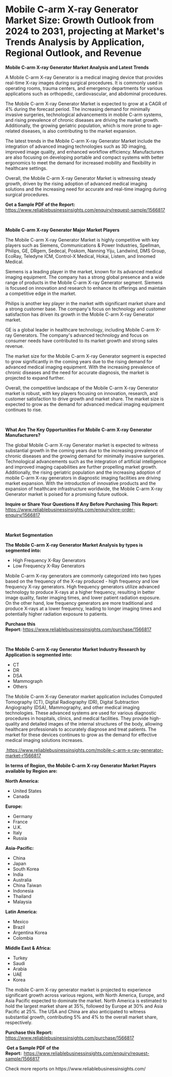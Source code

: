 <p><h1>Mobile C-arm X-ray Generator Market Size: Growth Outlook from 2024 to 2031, projecting at Market's Trends Analysis by Application, Regional Outlook, and Revenue</h1></p><p><strong>Mobile C-arm X-ray Generator Market Analysis and Latest Trends</strong></p>
<p><p>A Mobile C-arm X-ray Generator is a medical imaging device that provides real-time X-ray images during surgical procedures. It is commonly used in operating rooms, trauma centers, and emergency departments for various applications such as orthopedic, cardiovascular, and abdominal procedures.</p><p>The Mobile C-arm X-ray Generator Market is expected to grow at a CAGR of 4% during the forecast period. The increasing demand for minimally invasive surgeries, technological advancements in mobile C-arm systems, and rising prevalence of chronic diseases are driving the market growth. Additionally, the growing geriatric population, which is more prone to age-related diseases, is also contributing to the market expansion.</p><p>The latest trends in the Mobile C-arm X-ray Generator Market include the integration of advanced imaging technologies such as 3D imaging, improved image quality, and enhanced workflow efficiency. Manufacturers are also focusing on developing portable and compact systems with better ergonomics to meet the demand for increased mobility and flexibility in healthcare settings.</p><p>Overall, the Mobile C-arm X-ray Generator Market is witnessing steady growth, driven by the rising adoption of advanced medical imaging solutions and the increasing need for accurate and real-time imaging during surgical procedures.</p></p>
<p><strong>Get a Sample PDF of the Report:&nbsp;</strong> <a href="https://www.reliablebusinessinsights.com/enquiry/request-sample/1566817">https://www.reliablebusinessinsights.com/enquiry/request-sample/1566817</a></p>
<p>&nbsp;</p>
<p><strong>Mobile C-arm X-ray Generator Major Market Players</strong></p>
<p><p>The Mobile C-arm X-ray Generator Market is highly competitive with key players such as Siemens, Communications & Power Industries, Spellman, Philips, GE, DRgem, Sedecal, Poskom, Nanning Yiju, Landwind, DMS Group, EcoRay, Teledyne ICM, Control-X Medical, Hokai, Listem, and Innomed Medical.</p><p>Siemens is a leading player in the market, known for its advanced medical imaging equipment. The company has a strong global presence and a wide range of products in the Mobile C-arm X-ray Generator segment. Siemens is focused on innovation and research to enhance its offerings and maintain a competitive edge in the market.</p><p>Philips is another key player in the market with significant market share and a strong customer base. The company's focus on technology and customer satisfaction has driven its growth in the Mobile C-arm X-ray Generator market.</p><p>GE is a global leader in healthcare technology, including Mobile C-arm X-ray Generators. The company's advanced technology and focus on consumer needs have contributed to its market growth and strong sales revenue.</p><p>The market size for the Mobile C-arm X-ray Generator segment is expected to grow significantly in the coming years due to the rising demand for advanced medical imaging equipment. With the increasing prevalence of chronic diseases and the need for accurate diagnosis, the market is projected to expand further.</p><p>Overall, the competitive landscape of the Mobile C-arm X-ray Generator market is robust, with key players focusing on innovation, research, and customer satisfaction to drive growth and market share. The market size is expected to grow as the demand for advanced medical imaging equipment continues to rise.</p></p>
<p>&nbsp;</p>
<p><strong>What Are The Key Opportunities For Mobile C-arm X-ray Generator Manufacturers?</strong></p>
<p><p>The global Mobile C-arm X-ray Generator market is expected to witness substantial growth in the coming years due to the increasing prevalence of chronic diseases and the growing demand for minimally invasive surgeries. Technological advancements such as the integration of artificial intelligence and improved imaging capabilities are further propelling market growth. Additionally, the rising geriatric population and the increasing adoption of mobile C-arm X-ray generators in diagnostic imaging facilities are driving market expansion. With the introduction of innovative products and the expansion of healthcare infrastructure worldwide, the Mobile C-arm X-ray Generator market is poised for a promising future outlook.</p></p>
<p><strong>Inquire or Share Your Questions If Any Before Purchasing This Report:</strong> <a href="https://www.reliablebusinessinsights.com/enquiry/pre-order-enquiry/1566817">https://www.reliablebusinessinsights.com/enquiry/pre-order-enquiry/1566817</a></p>
<p>&nbsp;</p>
<p><strong>Market Segmentation</strong></p>
<p><strong>The Mobile C-arm X-ray Generator Market Analysis by types is segmented into:</strong></p>
<p><ul><li>High Frequency X-Ray Generators</li><li>Low Frequency X-Ray Generators</li></ul></p>
<p><p>Mobile C-arm X-ray generators are commonly categorized into two types based on the frequency of the X-ray produced - high frequency and low frequency X-ray generators. High frequency generators utilize advanced technology to produce X-rays at a higher frequency, resulting in better image quality, faster imaging times, and lower patient radiation exposure. On the other hand, low frequency generators are more traditional and produce X-rays at a lower frequency, leading to longer imaging times and potentially higher radiation exposure to patients.</p></p>
<p><strong>Purchase this Report:&nbsp;</strong><a href="https://www.reliablebusinessinsights.com/purchase/1566817">https://www.reliablebusinessinsights.com/purchase/1566817</a></p>
<p>&nbsp;</p>
<p><strong>The Mobile C-arm X-ray Generator Market Industry Research by Application is segmented into:</strong></p>
<p><ul><li>CT</li><li>DR</li><li>DSA</li><li>Mammograph</li><li>Others</li></ul></p>
<p><p>The Mobile C-arm X-ray Generator market application includes Computed Tomography (CT), Digital Radiography (DR), Digital Subtraction Angiography (DSA), Mammography, and other medical imaging technologies. These advanced systems are used for various diagnostic procedures in hospitals, clinics, and medical facilities. They provide high-quality and detailed images of the internal structures of the body, allowing healthcare professionals to accurately diagnose and treat patients. The market for these devices continues to grow as the demand for effective medical imaging solutions increases.</p></p>
<p><a href="https://www.reliablebusinessinsights.com/mobile-c-arm-x-ray-generator-market-r1566817">&nbsp;https://www.reliablebusinessinsights.com/mobile-c-arm-x-ray-generator-market-r1566817</a></p>
<p><strong>In terms of Region, the Mobile C-arm X-ray Generator Market Players available by Region are:</strong></p>
<p>
    <p> <strong> North America: </strong>
        <ul>
            <li>United States</li>
            <li>Canada</li>
        </ul>
        </p> 
    <p> <strong> Europe: </strong>
        <ul>
            <li>Germany</li>
            <li>France</li>
            <li>U.K.</li>
            <li>Italy</li>
            <li>Russia</li>
        </ul>
        </p> 
    <p> <strong> Asia-Pacific: </strong>
        <ul>
            <li>China</li>
            <li>Japan</li>
            <li>South Korea</li>
            <li>India</li>
            <li>Australia</li>
            <li>China Taiwan</li>
            <li>Indonesia</li>
            <li>Thailand</li>
            <li>Malaysia</li>
        </ul>
        </p> 
    <p> <strong> Latin America: </strong>
        <ul>
            <li>Mexico</li>
            <li>Brazil</li>
            <li>Argentina Korea</li>
            <li>Colombia</li>
        </ul>
        </p> 
    <p> <strong> Middle East & Africa: </strong>
        <ul>
            <li>Turkey</li>
            <li>Saudi</li>
            <li>Arabia</li>
            <li>UAE</li>
            <li>Korea</li>
        </ul>
    </p>
    </p>
<p><p>The mobile C-arm X-ray generator market is projected to experience significant growth across various regions, with North America, Europe, and Asia Pacific expected to dominate the market. North America is estimated to hold the largest market share at 35%, followed by Europe at 30% and Asia Pacific at 25%. The USA and China are also anticipated to witness substantial growth, contributing 5% and 4% to the overall market share, respectively.</p></p>
<p><strong>Purchase this Report: </strong><a href="https://www.reliablebusinessinsights.com/purchase/1566817">https://www.reliablebusinessinsights.com/purchase/1566817</a></p>
<p>&nbsp;<strong>Get a Sample PDF of the Report:&nbsp;&nbsp;</strong><a href="https://www.reliablebusinessinsights.com/enquiry/request-sample/1566817">https://www.reliablebusinessinsights.com/enquiry/request-sample/1566817</a></p>
<p><strong></strong></p>
<p>Check more reports on https://www.reliablebusinessinsights.com/</p>